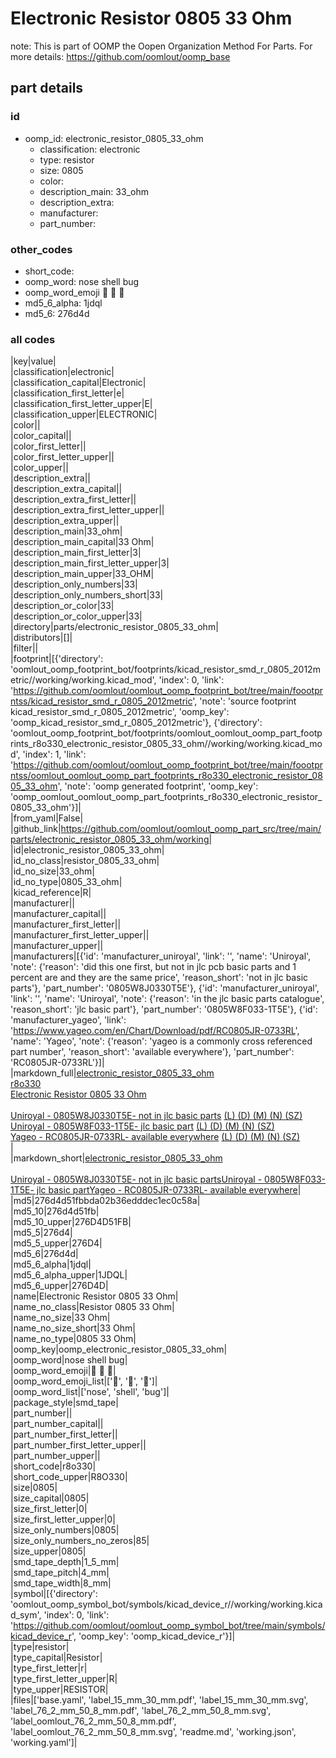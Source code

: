 # Electronic Resistor 0805 33 Ohm  

note: This is part of OOMP the Oopen Organization Method For Parts. For more details: https://github.com/oomlout/oomp_base

##  part details





### id
* oomp_id: electronic_resistor_0805_33_ohm
  * classification: electronic
  * type: resistor
  * size: 0805
  * color: 
  * description_main: 33_ohm
  * description_extra: 
  * manufacturer: 
  * part_number: 

### other_codes
* short_code: 
* oomp_word: nose shell bug
* oomp_word_emoji :nose: :shell: :bug:
* md5_6_alpha: 1jdql
* md5_6: 276d4d

### all codes 
|key|value|  
|classification|electronic|  
|classification_capital|Electronic|  
|classification_first_letter|e|  
|classification_first_letter_upper|E|  
|classification_upper|ELECTRONIC|  
|color||  
|color_capital||  
|color_first_letter||  
|color_first_letter_upper||  
|color_upper||  
|description_extra||  
|description_extra_capital||  
|description_extra_first_letter||  
|description_extra_first_letter_upper||  
|description_extra_upper||  
|description_main|33_ohm|  
|description_main_capital|33 Ohm|  
|description_main_first_letter|3|  
|description_main_first_letter_upper|3|  
|description_main_upper|33_OHM|  
|description_only_numbers|33|  
|description_only_numbers_short|33|  
|description_or_color|33|  
|description_or_color_upper|33|  
|directory|parts/electronic_resistor_0805_33_ohm|  
|distributors|[]|  
|filter||  
|footprint|[{'directory': 'oomlout_oomp_footprint_bot/footprints/kicad_resistor_smd_r_0805_2012metric//working/working.kicad_mod', 'index': 0, 'link': 'https://github.com/oomlout/oomlout_oomp_footprint_bot/tree/main/foootprntss/kicad_resistor_smd_r_0805_2012metric', 'note': 'source footprint kicad_resistor_smd_r_0805_2012metric', 'oomp_key': 'oomp_kicad_resistor_smd_r_0805_2012metric'}, {'directory': 'oomlout_oomp_footprint_bot/footprints/oomlout_oomlout_oomp_part_footprints_r8o330_electronic_resistor_0805_33_ohm//working/working.kicad_mod', 'index': 1, 'link': 'https://github.com/oomlout/oomlout_oomp_footprint_bot/tree/main/foootprntss/oomlout_oomlout_oomp_part_footprints_r8o330_electronic_resistor_0805_33_ohm', 'note': 'oomp generated footprint', 'oomp_key': 'oomp_oomlout_oomlout_oomp_part_footprints_r8o330_electronic_resistor_0805_33_ohm'}]|  
|from_yaml|False|  
|github_link|https://github.com/oomlout/oomlout_oomp_part_src/tree/main/parts/electronic_resistor_0805_33_ohm/working|  
|id|electronic_resistor_0805_33_ohm|  
|id_no_class|resistor_0805_33_ohm|  
|id_no_size|33_ohm|  
|id_no_type|0805_33_ohm|  
|kicad_reference|R|  
|manufacturer||  
|manufacturer_capital||  
|manufacturer_first_letter||  
|manufacturer_first_letter_upper||  
|manufacturer_upper||  
|manufacturers|[{'id': 'manufacturer_uniroyal', 'link': '', 'name': 'Uniroyal', 'note': {'reason': 'did this one first, but not in jlc pcb basic parts and 1 percent are and they are the same price', 'reason_short': 'not in jlc basic parts'}, 'part_number': '0805W8J0330T5E'}, {'id': 'manufacturer_uniroyal', 'link': '', 'name': 'Uniroyal', 'note': {'reason': 'in the jlc basic parts catalogue', 'reason_short': 'jlc basic part'}, 'part_number': '0805W8F033-1T5E'}, {'id': 'manufacturer_yageo', 'link': 'https://www.yageo.com/en/Chart/Download/pdf/RC0805JR-0733RL', 'name': 'Yageo', 'note': {'reason': 'yageo is a commonly cross referenced part number', 'reason_short': 'available everywhere'}, 'part_number': 'RC0805JR-0733RL'}]|  
|markdown_full|[electronic_resistor_0805_33_ohm](https://github.com/oomlout/oomlout_oomp_part_src/tree/main/parts/electronic_resistor_0805_33_ohm/working)<br>[r8o330](https://github.com/oomlout/oomlout_oomp_part_src/tree/main/parts/electronic_resistor_0805_33_ohm/working)<br>[Electronic Resistor 0805 33 Ohm](https://github.com/oomlout/oomlout_oomp_part_src/tree/main/parts/electronic_resistor_0805_33_ohm/working)<br><br>[Uniroyal - 0805W8J0330T5E- not in jlc basic parts]() [(L)  ](https://www.lcsc.com/search?q=0805W8J0330T5E)[(D)  ](https://www.digikey.com/en/products?keywords=0805W8J0330T5E)[(M)  ](https://www.mouser.com/Search/Refine?Keyword=0805W8J0330T5E)[(N)  ](https://www.newark.com/search?st=0805W8J0330T5E)[(SZ)  ](https://so.szlcsc.com/global.html?k=0805W8J0330T5E)<br>[Uniroyal - 0805W8F033-1T5E- jlc basic part]() [(L)  ](https://www.lcsc.com/search?q=0805W8F033-1T5E)[(D)  ](https://www.digikey.com/en/products?keywords=0805W8F033-1T5E)[(M)  ](https://www.mouser.com/Search/Refine?Keyword=0805W8F033-1T5E)[(N)  ](https://www.newark.com/search?st=0805W8F033-1T5E)[(SZ)  ](https://so.szlcsc.com/global.html?k=0805W8F033-1T5E)<br>[Yageo - RC0805JR-0733RL- available everywhere](https://www.yageo.com/en/Chart/Download/pdf/RC0805JR-0733RL) [(L)  ](https://www.lcsc.com/search?q=RC0805JR-0733RL)[(D)  ](https://www.digikey.com/en/products?keywords=RC0805JR-0733RL)[(M)  ](https://www.mouser.com/Search/Refine?Keyword=RC0805JR-0733RL)[(N)  ](https://www.newark.com/search?st=RC0805JR-0733RL)[(SZ)  ](https://so.szlcsc.com/global.html?k=RC0805JR-0733RL)<br>|  
|markdown_short|[electronic_resistor_0805_33_ohm](https://github.com/oomlout/oomlout_oomp_part_src/tree/main/parts/electronic_resistor_0805_33_ohm/working)<br><br>[Uniroyal - 0805W8J0330T5E- not in jlc basic parts]()[Uniroyal - 0805W8F033-1T5E- jlc basic part]()[Yageo - RC0805JR-0733RL- available everywhere](https://www.yageo.com/en/Chart/Download/pdf/RC0805JR-0733RL)|  
|md5|276d4d51fbbda02b36edddec1ec0c58a|  
|md5_10|276d4d51fb|  
|md5_10_upper|276D4D51FB|  
|md5_5|276d4|  
|md5_5_upper|276D4|  
|md5_6|276d4d|  
|md5_6_alpha|1jdql|  
|md5_6_alpha_upper|1JDQL|  
|md5_6_upper|276D4D|  
|name|Electronic Resistor 0805 33 Ohm|  
|name_no_class|Resistor 0805 33 Ohm|  
|name_no_size|33 Ohm|  
|name_no_size_short|33 Ohm|  
|name_no_type|0805 33 Ohm|  
|oomp_key|oomp_electronic_resistor_0805_33_ohm|  
|oomp_word|nose shell bug|  
|oomp_word_emoji|:nose: :shell: :bug:|  
|oomp_word_emoji_list|[':nose:', ':shell:', ':bug:']|  
|oomp_word_list|['nose', 'shell', 'bug']|  
|package_style|smd_tape|  
|part_number||  
|part_number_capital||  
|part_number_first_letter||  
|part_number_first_letter_upper||  
|part_number_upper||  
|short_code|r8o330|  
|short_code_upper|R8O330|  
|size|0805|  
|size_capital|0805|  
|size_first_letter|0|  
|size_first_letter_upper|0|  
|size_only_numbers|0805|  
|size_only_numbers_no_zeros|85|  
|size_upper|0805|  
|smd_tape_depth|1_5_mm|  
|smd_tape_pitch|4_mm|  
|smd_tape_width|8_mm|  
|symbol|[{'directory': 'oomlout_oomp_symbol_bot/symbols/kicad_device_r//working/working.kicad_sym', 'index': 0, 'link': 'https://github.com/oomlout/oomlout_oomp_symbol_bot/tree/main/symbols/kicad_device_r', 'oomp_key': 'oomp_kicad_device_r'}]|  
|type|resistor|  
|type_capital|Resistor|  
|type_first_letter|r|  
|type_first_letter_upper|R|  
|type_upper|RESISTOR|  
|files|['base.yaml', 'label_15_mm_30_mm.pdf', 'label_15_mm_30_mm.svg', 'label_76_2_mm_50_8_mm.pdf', 'label_76_2_mm_50_8_mm.svg', 'label_oomlout_76_2_mm_50_8_mm.pdf', 'label_oomlout_76_2_mm_50_8_mm.svg', 'readme.md', 'working.json', 'working.yaml']|  
